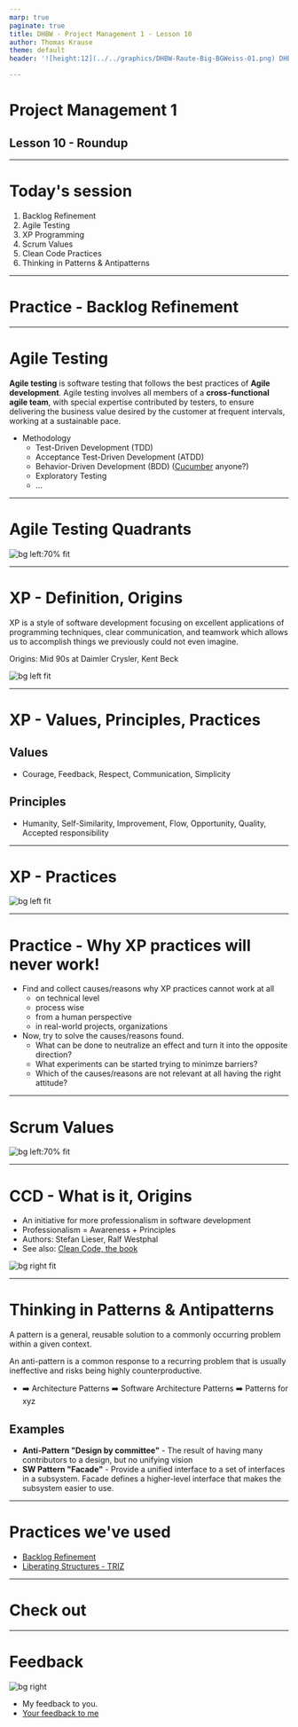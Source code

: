 ```yaml
---
marp: true
paginate: true
title: DHBW - Project Management 1 - Lesson 10
author: Thomas Krause
theme: default
header: '![height:12](../../graphics/DHBW-Raute-Big-BGWeiss-01.png) DHBW - Project Management 1 - Lesson 10

---
```


<!-- markdownlint-disable MD025 MD045 MD012 MD024 MD026 -->

# Project Management 1

## Lesson 10 - Roundup

---

# Today's session

1. Backlog Refinement
2. Agile Testing
3. XP Programming
4. Scrum Values
5. Clean Code Practices
6. Thinking in Patterns & Antipatterns

---

<!-- _backgroundColor: lightblue -->

# Practice - Backlog Refinement

---

# Agile Testing

**Agile testing** is software testing that follows the best practices of **Agile development**. Agile testing involves all members of a **cross-functional agile team**, with special expertise contributed by testers, to ensure delivering the business value desired by the customer at frequent intervals, working at a sustainable pace.

* Methodology
  * Test-Driven Development (TDD)
  * Acceptance Test-Driven Development (ATDD)
  * Behavior-Driven Development (BDD) ([Cucumber](https://cucumber.io/) anyone?)
  * Exploratory Testing
  * ...

---

# Agile Testing Quadrants

![bg left:70% fit](graphics/agile-testing-quadrants.drawio.svg)

---

# XP - Definition, Origins

XP is a style of software development focusing on excellent applications of programming techniques, clear communication, and teamwork which allows us to accomplish things we previously could not even imagine.

Origins: Mid 90s at Daimler Crysler, Kent Beck

![bg left fit](graphics/xp%20bridge%20-%20values-principles-practices.png)

---

# XP - Values, Principles, Practices

## Values

* Courage, Feedback, Respect, Communication, Simplicity

## Principles

* Humanity, Self-Similarity, Improvement, Flow, Opportunity, Quality, Accepted responsibility

---

# XP - Practices

![bg left fit](graphics/xp-practices.drawio.svg)

---

<!-- _backgroundColor: lightblue -->

# Practice - Why XP practices will never work!

* Find and collect causes/reasons why XP practices cannot work at all
  * on technical level
  * process wise
  * from a human perspective
  * in real-world projects, organizations
* Now, try to solve the causes/reasons found.
  * What can be done to neutralize an effect and turn it into the opposite direction?
  * What experiments can be started trying to minimze barriers?
  * Which of the causes/reasons are not relevant at all having the right attitude?

---

# Scrum Values

![bg left:70% fit](graphics/scrum%20values%20poster.png)

<!-- _footer: Source: [scrum.org](https://scrumorg-website-prod.s3.amazonaws.com/drupal/2018-05/ScrumValues-Tabloid.pdf) -->
---

# CCD - What is it, Origins

* An initiative for more professionalism in software development
* Professionalism = Awareness + Principles
* Authors: Stefan Lieser, Ralf Westphal
* See also: [Clean Code, the book](https://www.oreilly.com/library/view/clean-code-a/9780136083238/)


![bg right fit](graphics/ccd%20poster.png)

<!-- _footer: Source (poster): [http://michael.hoennig.de/download/CCD-Poster.pdf](http://michael.hoennig.de/download/CCD-Poster.pdf) -->

---

# Thinking in Patterns & Antipatterns

A pattern is a general, reusable solution to a commonly occurring problem within a given context.

An anti-pattern is a common response to a recurring problem that is usually ineffective and risks being highly counterproductive.

* ➡️ Architecture Patterns ➡️ Software Architecture Patterns ➡️ Patterns for xyz

## Examples

* **Anti-Pattern "Design by committee"** - The result of having many contributors to a design, but no unifying vision
* **SW Pattern "Facade"** - Provide a unified interface to a set of interfaces in a subsystem. Facade defines a higher-level interface that makes the subsystem easier to use.

---
<!-- _backgroundColor:  LightGreen -->
# Practices we've used

* [Backlog Refinement](https://www.agilealliance.org/glossary/backlog-refinement)
* [Liberating Structures - TRIZ](https://www.liberatingstructures.com/6-making-space-with-triz/)

---

<!-- _backgroundColor: lightblue -->
# Check out

---
<!-- _backgroundColor: lightblue -->

# Feedback

![bg right](../graphics/noun-feedback-4502385.svg)

* My feedback to you.
* [Your feedback to me](https://moodle.dhbw.de/mod/feedback/edit.php?id=180664)

